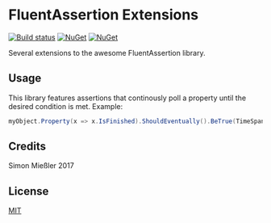 # FluentAssertion Extensions

[![Build status](https://ci.appveyor.com/api/projects/status/oqio2y57p0hnshnu?svg=true)](https://ci.appveyor.com/project/Kittyfisto/fluentassertions-extensions)
[![NuGet](https://img.shields.io/nuget/dt/FluentAssertions.Extensions.svg)](http://nuget.org/packages/FluentAssertions.Extensions)
[![NuGet](https://img.shields.io/nuget/v/FluentAssertions.Extensions.svg)](http://nuget.org/packages/FluentAssertions.Extensions)

Several extensions to the awesome FluentAssertion library.

## Usage

This library features assertions that continously poll a property until the desired
condition is met. Example:

```c#
myObject.Property(x => x.IsFinished).ShouldEventually().BeTrue(TimeSpan.FromSeconds(2));
```

## Credits

Simon Mießler 2017

## License

[MIT](http://opensource.org/licenses/MIT)
